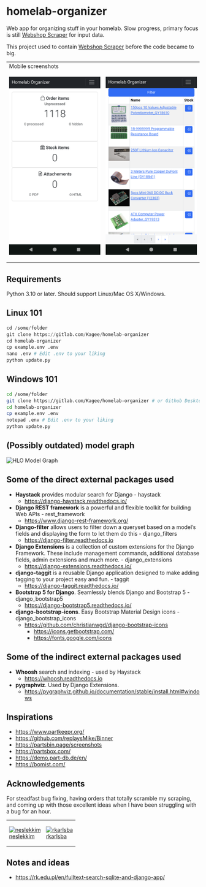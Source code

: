 # homelab-organizer

Web app for organizing stuff in your homelab. Slow progress, primary focus is still [Webshop Scraper](https://gitlab.com/Kagee/webshop-order-scraper) for input data.

This project used to contain [Webshop Scraper](https://gitlab.com/Kagee/webshop-order-scraper) before the code became to big.

<!-- markdownlint-capture -->
<!-- markdownlint-disable MD033 -->
<table>
<tr><td colspan="2">Mobile screenshots</td><tr>
<tr><td>

![alt text](docs/images/mobile_front_page_2024-03-18.png)

</td>
<td>

![alt text](docs/images/mobile_orderitems_2024-03-18.png)
</td></tr>
</table>
<!-- markdownlint-restore -->

## Requirements

Python 3.10 or later. Should support  Linux/Mac OS X/Windows.

## Linux 101

````python
cd /some/folder
git clone https://gitlab.com/Kagee/homelab-organizer
cd homelab-organizer
cp example.env .env
nano .env # Edit .env to your liking
python update.py
````

## Windows 101

````bash
cd /some/folder
git clone https://gitlab.com/Kagee/homelab-organizer # or Github Desktop/other
cd homelab-organizer
cp example.env .env
notepad .env # Edit .env to your liking
python update.py
````

## (Possibly outdated) model graph

![HLO Model Graph](hlo_model_graph.png)

## Some of the direct external packages used

* __Haystack__ provides modular search for Django - haystack
  * <https://django-haystack.readthedocs.io/>
* __Django REST framework__ is a powerful and flexible toolkit for building Web APIs - rest_framework
  * <https://www.django-rest-framework.org/>
* __Django-filter__ allows users to filter down a queryset based on a
  model’s fields and displaying the form to let them do this - django_filters
  * <https://django-filter.readthedocs.io>
* __Django Extensions__ is a collection of custom extensions for the Django Framework. These include management commands, additional database fields, admin extensions and much more. - django_extensions
  * <https://django-extensions.readthedocs.io/>
* __django-taggit__ is a reusable Django application designed to make adding tagging to your project easy and fun. - taggit
  * <https://django-taggit.readthedocs.io/>
* __Bootstrap 5 for Django__. Seamlessly blends Django and Bootstrap 5 - django_bootstrap5
  * <https://django-bootstrap5.readthedocs.io/>
* __django-bootstrap-icons__. Easy Bootstrap Material Design icons - django_bootstrap_icons
  * <https://github.com/christianwgd/django-bootstrap-icons>
    * <https://icons.getbootstrap.com/>
    * <https://fonts.google.com/icons>

## Some of the indirect external packages used

* __Whoosh__ search and indexing - used by Haystack
  * <https://whoosh.readthedocs.io>
* __pygraphviz__. Used by Django Extensions.
  * <https://pygraphviz.github.io/documentation/stable/install.html#windows>

## Inspirations

* <https://www.partkeepr.org/>
* <https://github.com/replaysMike/Binner>
* <https://partsbin.page/screenshots>
* <https://partsbox.com/>
* <https://demo.part-db.de/en/>
* <https://bomist.com/>

## Acknowledgements

For steadfast bug fixing, having orders that totally scramble my scraping, and coming up with those excellent ideas when I have been struggling with a bug for an hour.
<!-- markdownlint-capture -->
<!-- markdownlint-disable MD033 -->
<table>
<tr><td>

[![neslekkim](https://github.com/neslekkim.png/?size=50)  
neslekkim](https://github.com/neslekkim)
</td>
<td>

[![rkarlsba](https://github.com/rkarlsba.png/?size=50)  
rkarlsba](https://github.com/rkarlsba)
</td></tr>
</table>
<!-- markdownlint-restore -->

## Notes and ideas

* <https://rk.edu.pl/en/fulltext-search-sqlite-and-django-app/>
